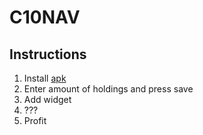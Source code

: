 # C10NAV

## Instructions
1. Install [apk](app/build/outputs/apk/debug/c10-nav-ticker.apk)
2. Enter amount of holdings and press save
3. Add widget
4. ???
5. Profit
